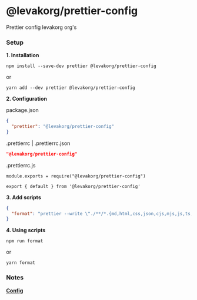 # @levakorg/prettier-config

Prettier config levakorg org's

### Setup

**1. Installation**

```
npm install --save-dev prettier @levakorg/prettier-config
```

or

```
yarn add --dev prettier @levakorg/prettier-config
```

**2. Configuration**

package.json

```JSON
{
  "prettier": "@levakorg/prettier-config"
}
```

.prettierrc | .prettierrc.json

```JSON
"@levakorg/prettier-config"
```

.prettierrc.js

```JS
module.exports = require("@levakorg/prettier-config")
```
```JS
export { default } from '@levakorg/prettier-config'
```

**3. Add scripts**

```JSON
{
  "format": "prettier --write \"./**/*.{md,html,css,json,cjs,mjs,js,ts,jsx,tsx,vue,svelte}\"",
}
```

**4. Using scripts**

```
npm run format
```

or

```
yarn format
```

### Notes

**[Config](https://github.com/levakorg/prettier-config/blob/master/.prettierrc.js)**
